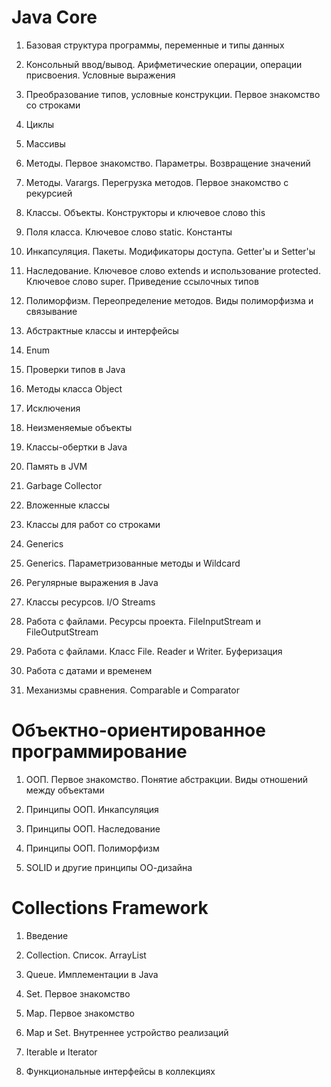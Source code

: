 # Java Core

1. Базовая структура программы, переменные и типы данных

1. Консольный ввод/вывод. Арифметические операции, операции присвоения. Условные выражения

1. Преобразование типов, условные конструкции. Первое знакомство со строками

1. Циклы

1. Массивы

1. Методы. Первое знакомство. Параметры. Возвращение значений

1. Методы. Varargs. Перегрузка методов. Первое знакомство с рекурсией

1. Классы. Объекты. Конструкторы и ключевое слово this

1. Поля класса. Ключевое слово static. Константы

1. Инкапсуляция. Пакеты. Модификаторы доступа. Getter'ы и Setter'ы

1. Наследование. Ключевое слово extends и использование protected. Ключевое слово super. Приведение ссылочных типов

1. Полиморфизм. Переопределение методов. Виды полиморфизма и связывание

1. Абстрактные классы и интерфейсы

1. Enum

1. Проверки типов в Java

1. Методы класса Object

1. Исключения

1. Неизменяемые объекты

1. Классы-обертки в Java

1. Память в JVM

1. Garbage Collector

1. Вложенные классы

1. Классы для работ со строками

1. Generics

1. Generics. Параметризованные методы и Wildcard

1. Регулярные выражения в Java

1. Классы ресурсов. I/O Streams

1. Работа с файлами. Ресурсы проекта. FileInputStream и FileOutputStream

1. Работа с файлами. Класс File. Reader и Writer. Буферизация

1. Работа с датами и временем

1. Механизмы сравнения. Comparable и Comparator

# Объектно-ориентированное программирование

1. ООП. Первое знакомство. Понятие абстракции. Виды отношений между объектами

1. Принципы ООП. Инкапсуляция

1. Принципы ООП. Наследование

1. Принципы ООП. Полиморфизм

1. SOLID и другие принципы ОО-дизайна

# Collections Framework

1. Введение

1. Collection. Список. ArrayList

1. Queue. Имплементации в Java

1. Set. Первое знакомство

1. Map. Первое знакомство

1. Map и Set. Внутреннее устройство реализаций

1. Iterable и Iterator

1. Функциональные интерфейсы в коллекциях